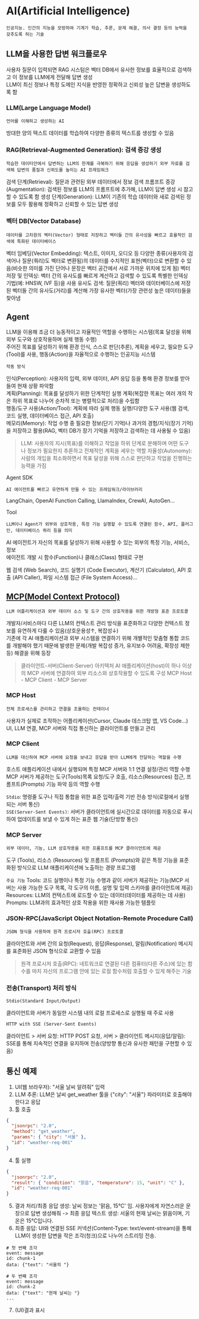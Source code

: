 # AI(Artificial Intelligence)

`인공지능. 인간의 지능을 모방하여 기계가 학습, 추론, 문제 해결, 의사 결정 등의 능력을 갖추도록 하는 기술`

## LLM을 사용한 답변 워크플로우

사용자 질문이 입력되면 RAG 시스텀은 벡터 DB에서 유사한 정보를 효율적으로 검색하고 이 정보를 LLM에게 전달해 답변 생성   
LLM이 최신 정보나 특정 도메인 지식을 반영한 정확하고 신뢰성 높은 답변을 생성하도록 함

### LLM(Large Language Model)

`언어를 이해하고 생성하는 AI`

방대한 양의 텍스트 데이터를 학습하여 다양한 종류의 텍스트를 생성할 수 있음

### RAG(Retrieval-Augmented Generation): 검색 증강 생성  

`학습한 데이터안에서 답변하는 LLM의 한계를 극복하기 위해 응답을 생성하기 외부 자료를 검색해 답변의 품질과 신뢰도를 높이는 AI 프레임워크`

검색 단계(Retrieval): 질문과 관련된 외부 데이터에서 정보 검색
프롬프트 증강(Augmentation): 검색된 정보를 LLM의 프롬프트에 추가해, LLM이 답변 생성 시 참고할 수 있도록 함
생성 단계(Generation): LLM이 기존의 학습 데이터와 새로 검색된 정보를 모두 활용해 정확하고 신뢰할 수 있는 답변 생성

### 벡터 DB(Vector Database)

`데이터를 고차원의 벡터(Vector) 형태로 저장하고 벡터들 간의 유사성을 빠르고 효율적인 검색에 특화된 데이터베이스`

벡터 임베딩(Vector Embedding): 텍스트, 이미지, 오디오 등 다양한 종류(사용자의 검색어나 질문(쿼리)도 벡터로 변환됨)의 데이터를 수치적인 표현(벡터)으로 변환할 수 있음(비슷한 의미를 가진 단어나 문장은 벡터 공간에서 서로 가까운 위치에 있게 됨)
벡터 저장 및 인덱싱: 벡터 간의 유사도를 빠르게 계산하고 검색할 수 있도록 특별한 인덱싱 기법(예: HNSW, IVF 등)을 사용
유사도 검색: 질문(쿼리) 벡터와 데이터베이스에 저장된 벡터들 간의 유사도(거리)를 계산해 가장 유사한 벡터(가장 관련성 높은 데이터)들을 찾아냄

## Agent

LLM을 이용해 조금 더 능동적이고 자율적인 역할을 수행하는 시스템(목표 달성을 위해 외부 도구와 상호작용하며 실제 행동 수행)   
주어진 목표를 달성하기 위해 환경 인식, 스스로 판단(추론), 계획을 세우고, 필요한 도구(Tool)를 사용, 행동(Action)을 자율적으로 수행하는 인공지능 시스템

`작동 방식`  

인식(Perception): 사용자의 입력, 외부 데이터, API 응답 등을 통해 환경 정보를 받아들여 현재 상황 파악함   
계획(Planning): 목표를 달성하기 위한 단계적인 실행 계획(복잡한 목표는 여러 개의 작은 하위 목표로 나누어 순차적 또는 병렬적으로 처리)을 수립함   
행동/도구 사용(Action/Tool): 계획에 따라 실제 행동 실행/다양한 도구 사용(웹 검색, 코드 실행, 데이터베이스 접근, API 호출)   
메모리(Memory): 작업 수행 중 필요한 정보(단기 기억)나 과거의 경험/지식(장기 기억)을 저장하고 활용(RAG, 벡터 DB가 장기 기억을 저장하고 검색하는 데 사용될 수 있음)   

> LLM: 사용자의 지시(목표)를 이해하고 작업을 하위 단계로 분해하며 어떤 도구나 정보가 필요한지 추론하고 전체적인 계획을 세우는 역할
> 자율성(Autonomy): 사람의 개입을 최소화하면서 목표 달성을 위해 스스로 판단하고 작업을 진행하는 능력을 가짐

Agent SDK

`AI 에이전트를 빠르고 유연하게 만들 수 있는 프레임워크/라이브러리`

LangChain, OpenAI Function Calling, LlamaIndex, CrewAI, AutoGen...

Tool

`LLM이나 Agent가 외부와 상호작용, 특정 기능 실행할 수 있도록 연결된 함수, API, 플러그인, 데이터베이스 쿼리 등을 의미`

AI 에이전트가 자신의 목표를 달성하기 위해 사용할 수 있는 외부의 특정 기능, 서비스, 정보   
에이전트 개발 시 함수(Function)나 클래스(Class) 형태로 구현

웹 검색 (Web Search), 코드 실행기 (Code Executor), 계산기 (Calculator), API 호출 (API Caller), 파일 시스템 접근 (File System Access)...

## [MCP(Model Context Protocol)](https://modelcontextprotocol.io/introduction)

`LLM 어플리케이션과 외부 데이터 소스 및 도구 간의 상호작용을 위한 개방형 표준 프로토콜`

개발자/서비스마다 다른 LLM의 컨텍스트 관리 방식을 표준화하고 다양한 컨텍스트 정보를 유연하게 다룰 수 있음(상호운용성↑, 복잡성↓)   
기존에 각 AI 애플리케이션과 외부 시스템을 연결하기 위해 개별적인 맞춤형 통합 코드를 개발해야 했기 때문에 발생한 문제(개발 복잡성 증가, 유지보수 어려움, 확장성 제한 등) 해결을 위해 등장     

> 클라이언트-서버(Client-Server) 아키텍처
> AI 애플리케이션(host)이 하나 이상의 MCP 서버에 연결하여 외부 리소스와 상호작용할 수 있도록 구성
> MCP Host - MCP Client - MCP Server

### MCP Host

`전체 프로세스를 관리하고 연결을 조율하는 컨테이너`   

사용자가 실제로 조작하는 어플리케이션(Cursor, Claude 데스크탑 앱, VS Code...)   
UI, LLM 연결, MCP 서버와 직접 통신하는 클라이언트를 만들고 관리   

### MCP Client

`LLM을 대신하여 MCP 서버에 요청을 보내고 응답을 받아 LLM에게 전달하는 역할을 수행`

호스트 애플리케이션 내에서 실행되며 특정 MCP 서버와 1:1 연결 설정/관리 역할 수행    
MCP 서버가 제공하는 도구(Tools)목록 요청/도구 호출, 리소스(Resources) 접근, 프롬프트(Prompts) 기능 파악 등의 역할 수행   


`Stdio`: 명령줄 도구나 직접 통합을 위한 표준 입력/출력 기반 전송 방식(로컬에서 실행되는 서버 통신)   
`SSE(Server-Sent Events)`: 서버가 클라이언트에 실시간으로 데이터를 자동으로 푸시하여 업데이트를 보낼 수 있게 하는 표준 웹 기술(단방향 통신)

### MCP Server

`외부 데이터, 기능, LLM 상호작용을 위한 프롬프트를 MCP 클라이언트에 제공`

도구 (Tools), 리소스 (Resources) 및 프롬프트 (Prompts)와 같은 특정 기능을 표준화된 방식으로 LLM 애플리케이션에 노출하는 경량 프로그램

`주요 기능`
Tools: 코드 실행이나 특정 기능 수행과 같이 서버가 제공하는 기능(MCP 서버는 사용 가능한 도구 목록, 각 도구의 이름, 설명 및 입력 스키마를 클라이언트에 제공)
Resources: LLM의 컨텍스트에 로드할 수 있는 데이터(데이터를 제공하는 데 사용)
Prompts: LLM과의 효과적인 상호 작용을 위한 재사용 가능한 템플릿

### JSON-RPC(JavaScript Object Notation-Remote Procedure Call)

`JSON 형식을 사용하여 원격 프로시저 호출(RPC) 프로토콜`

클라이언트와 서버 간의 요청(Request), 응답(Response), 알림(Notification) 메시지를 표준화된 JSON 형식으로 교환할 수 있음

> 원격 프로시저 호출(RPC): 네트워크로 연결된 다른 컴퓨터(다른 주소)에 있는 함수를 마치 자신의 프로그램 안에 있는 로컬 함수처럼 호출할 수 있게 해주는 기술

### 전송(Transport) 처리 방식

`Stdio(Standard Input/Output)`

클라이언트와 서버가 동일한 시스템 내의 로컬 프로세스로 실행될 때 주로 사용    

`HTTP with SSE (Server-Sent Events)`

클라이언트 > 서버 요청: HTTP POST 요청, 서버 > 클라이언트 메시지(응답/알림): SSE를 통해 지속적인 연결을 유지하며 전송(양방향 통신과 유사한 패턴을 구현할 수 있음)   

## 통신 예제 

1. UI(웹 브라우저): "서울 날씨 알려줘" 입력
2. LLM 추론: LLM은 날씨 get_weather 툴을 {"city": "서울"} 파라미터로 호출해야 한다고 응답
3. 툴 호출
```json
{
  "jsonrpc": "2.0",
  "method": "get_weather",
  "params": { "city": "서울" },
  "id": "weather-req-001"
}
```
4. 툴 실행
```json
{
  "jsonrpc": "2.0",
  "result": { "condition": "맑음", "temperature": 15, "unit": "C" },
  "id": "weather-req-001"
}
```
5. 결과 처리/최종 응답 생성: 날씨 정보는 '맑음, 15°C' 임. 사용자에게 자연스러운 문장으로 답변 생성해줘 -> 최종 응답 텍스트 생성: 서울의 현재 날씨는 맑음이며, 기온은 15°C입니다. 
6. 최종 응답: UI와 연결된 SSE 커넥션(Content-Type: text/event-stream)을 통해 LLM이 생성한 답변을 작은 조각(청크)으로 나누어 스트리밍 전송.
```
# 첫 번째 조각
event: message
id: chunk-1
data: {"text": "서울의 "}

# 두 번째 조각
event: message
id: chunk-2
data: {"text": "현재 날씨는 "}
...
```
7. (UI)결과 표시
